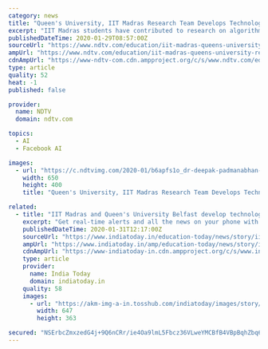 ```yaml
---
category: news
title: "Queen's University, IIT Madras Research Team Develops Technology To Make AI Unbiased"
excerpt: "IIT Madras students have contributed to research on algorithm to make Artificial intelligence (AI) fairer and less biased when processing data. The students were part of a team which was led by a Queen's University, Belfast Researcher. The research was led by Dr. Deepak Padmanabhan who is a researcher at Queen's University and an adjunct ..."
publishedDateTime: 2020-01-29T08:57:00Z
sourceUrl: "https://www.ndtv.com/education/iit-madras-queens-university-research-team-develops-technology-to-make-ai-unbiased-2171500"
ampUrl: "https://www.ndtv.com/education/iit-madras-queens-university-research-team-develops-technology-to-make-ai-unbiased-2171500?amp=1&akamai-rum=off"
cdnAmpUrl: "https://www-ndtv-com.cdn.ampproject.org/c/s/www.ndtv.com/education/iit-madras-queens-university-research-team-develops-technology-to-make-ai-unbiased-2171500?amp=1&akamai-rum=off"
type: article
quality: 52
heat: -1
published: false

provider:
  name: NDTV
  domain: ndtv.com

topics:
  - AI
  - Facebook AI

images:
  - url: "https://c.ndtvimg.com/2020-01/b6apfs1o_dr-deepak-padmanabhan-from-iit-madras_625x300_29_January_20.jpg"
    width: 650
    height: 400
    title: "Queen's University, IIT Madras Research Team Develops Technology To Make AI Unbiased"

related:
  - title: "IIT Madras and Queen's University Belfast develop technology to make Artificial Intelligence fairer"
    excerpt: "Get real-time alerts and all the news on your phone with the all-new India Today app. Download from"
    publishedDateTime: 2020-01-31T12:17:00Z
    sourceUrl: "https://www.indiatoday.in/education-today/news/story/iit-madras-and-queen-s-university-belfast-develop-technology-to-make-artificial-intelligence-fairer-1642031-2020-01-31"
    ampUrl: "https://www.indiatoday.in/amp/education-today/news/story/iit-madras-and-queen-s-university-belfast-develop-technology-to-make-artificial-intelligence-fairer-1642031-2020-01-31"
    cdnAmpUrl: "https://www-indiatoday-in.cdn.ampproject.org/c/s/www.indiatoday.in/amp/education-today/news/story/iit-madras-and-queen-s-university-belfast-develop-technology-to-make-artificial-intelligence-fairer-1642031-2020-01-31"
    type: article
    provider:
      name: India Today
      domain: indiatoday.in
    quality: 58
    images:
      - url: "https://akm-img-a-in.tosshub.com/indiatoday/images/story/202001/IIT_Madras_1-647x363.jpeg?8YMwOUPZXT_.73aZfMklHEUwhHsVydsD"
        width: 647
        height: 363

secured: "NSErbcZmxzedG4j+9Q6nCRr/ie4Oa9lmL5Fbcz36VLweYMCBfB4VBpBqhZbq6LxeFwG1QAhPpZ93Q56VmppJA7OQkJzAX1F3EU1qoF2rQtNY/FBZ/oV/xiF4GDnSu4pUgi7bzT1UfkbVCoZ+76Ri84AkoGL/5DP74HpzMyPooX75CmH/F77spFIz/q1BVO4PohEkjxbXlRMt2ayha6DaFhu3X9wupbXm7t3NsctELFuY32Bvus4HFGaAXfRGVm+oHhd0Wg3tFUsqDrS9YK7sGVdAvD3svCQ7hRSocrumbcE6NJZ8L8cmfhmhbkWt5TDBED32ZwU9/6eA2yBg5g0x4Xkx0Ztjy//VH4t8sOcEdmQZDFyJpPOd1bks0aCO7jCPTRS2DyvQzfZR9cz5uhZnqjQ6T9jLs8z0CKn7mjy92hH3PxNnQwZ9bl1M1+Vo1MGD77rpfpMuqtwkj7YHyMUl0KyW/4Ch4YtqQ4GjrqmlTfA=;mnj/f28YKcwzzCStHR67Cg=="
---
```


